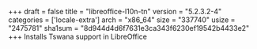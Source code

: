 +++
draft = false
title = "libreoffice-l10n-tn"
version = "5.2.3.2-4"
categories = ['locale-extra']
arch = "x86_64"
size = "337740"
usize = "2475781"
sha1sum = "8d944d4d6f7631e3ca343f6230ef19542b4433e2"
+++
Installs Tswana support in LibreOffice